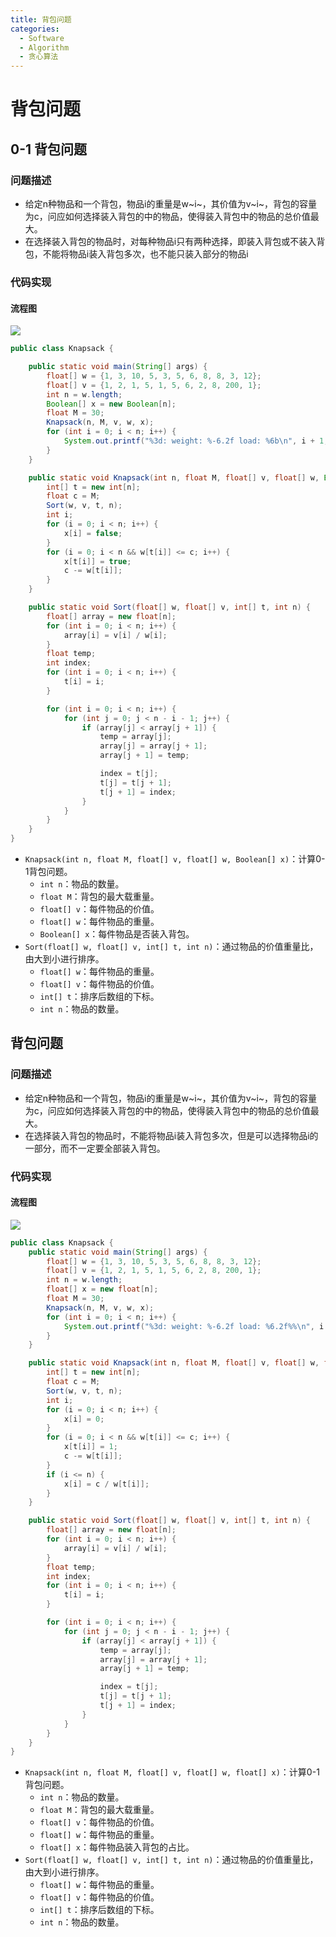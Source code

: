 ```yaml
---
title: 背包问题
categories:
  - Software
  - Algorithm
  - 贪心算法
---
```

# 背包问题

## 0-1 背包问题

### 问题描述

- 给定n种物品和一个背包，物品i的重量是w~i~，其价值为v~i~，背包的容量为c，问应如何选择装入背包的中的物品，使得装入背包中的物品的总价值最大。
- 在选择装入背包的物品时，对每种物品i只有两种选择，即装入背包或不装入背包，不能将物品i装入背包多次，也不能只装入部分的物品i

### 代码实现

#### 流程图

![](https://raw.githubusercontent.com/LuShan123888/Files/main/Pictures/2020-12-10-2020-11-25-Flowchart-2-6298106.svg)

```java
public class Knapsack {

    public static void main(String[] args) {
        float[] w = {1, 3, 10, 5, 3, 5, 6, 8, 8, 3, 12};
        float[] v = {1, 2, 1, 5, 1, 5, 6, 2, 8, 200, 1};
        int n = w.length;
        Boolean[] x = new Boolean[n];
        float M = 30;
        Knapsack(n, M, v, w, x);
        for (int i = 0; i < n; i++) {
            System.out.printf("%3d: weight: %-6.2f load: %6b\n", i + 1, w[i], x[i]);
        }
    }

    public static void Knapsack(int n, float M, float[] v, float[] w, Boolean[] x) {
        int[] t = new int[n];
        float c = M;
        Sort(w, v, t, n);
        int i;
        for (i = 0; i < n; i++) {
            x[i] = false;
        }
        for (i = 0; i < n && w[t[i]] <= c; i++) {
            x[t[i]] = true;
            c -= w[t[i]];
        }
    }

    public static void Sort(float[] w, float[] v, int[] t, int n) {
        float[] array = new float[n];
        for (int i = 0; i < n; i++) {
            array[i] = v[i] / w[i];
        }
        float temp;
        int index;
        for (int i = 0; i < n; i++) {
            t[i] = i;
        }

        for (int i = 0; i < n; i++) {
            for (int j = 0; j < n - i - 1; j++) {
                if (array[j] < array[j + 1]) {
                    temp = array[j];
                    array[j] = array[j + 1];
                    array[j + 1] = temp;

                    index = t[j];
                    t[j] = t[j + 1];
                    t[j + 1] = index;
                }
            }
        }
    }
}
```

- `Knapsack(int n, float M, float[] v, float[] w, Boolean[] x)`：计算0-1背包问题。
    - `int n`：物品的数量。
    - `float M`：背包的最大载重量。
    - `float[] v`：每件物品的价值。
    - `float[] w`：每件物品的重量。
    - `Boolean[] x`：每件物品是否装入背包。
- `Sort(float[] w, float[] v, int[] t, int n)`：通过物品的价值重量比，由大到小进行排序。
    - `float[] w`：每件物品的重量。
    - `float[] v`：每件物品的价值。
    - `int[] t`：排序后数组的下标。
    - `int n`：物品的数量。

## 背包问题

### 问题描述

- 给定n种物品和一个背包，物品i的重量是w~i~，其价值为v~i~，背包的容量为c，问应如何选择装入背包的中的物品，使得装入背包中的物品的总价值最大。
- 在选择装入背包的物品时，不能将物品i装入背包多次，但是可以选择物品i的一部分，而不一定要全部装入背包。

### 代码实现

#### 流程图

![](https://raw.githubusercontent.com/LuShan123888/Files/main/Pictures/2020-12-10-2020-11-25-Flowchart-6297817.svg)

```java
public class Knapsack {
    public static void main(String[] args) {
        float[] w = {1, 3, 10, 5, 3, 5, 6, 8, 8, 3, 12};
        float[] v = {1, 2, 1, 5, 1, 5, 6, 2, 8, 200, 1};
        int n = w.length;
        float[] x = new float[n];
        float M = 30;
        Knapsack(n, M, v, w, x);
        for (int i = 0; i < n; i++) {
            System.out.printf("%3d: weight: %-6.2f load: %6.2f%%\n", i + 1, w[i], x[i] * 100);
        }
    }

    public static void Knapsack(int n, float M, float[] v, float[] w, float[] x) {
        int[] t = new int[n];
        float c = M;
        Sort(w, v, t, n);
        int i;
        for (i = 0; i < n; i++) {
            x[i] = 0;
        }
        for (i = 0; i < n && w[t[i]] <= c; i++) {
            x[t[i]] = 1;
            c -= w[t[i]];
        }
        if (i <= n) {
            x[i] = c / w[t[i]];
        }
    }

    public static void Sort(float[] w, float[] v, int[] t, int n) {
        float[] array = new float[n];
        for (int i = 0; i < n; i++) {
            array[i] = v[i] / w[i];
        }
        float temp;
        int index;
        for (int i = 0; i < n; i++) {
            t[i] = i;
        }

        for (int i = 0; i < n; i++) {
            for (int j = 0; j < n - i - 1; j++) {
                if (array[j] < array[j + 1]) {
                    temp = array[j];
                    array[j] = array[j + 1];
                    array[j + 1] = temp;

                    index = t[j];
                    t[j] = t[j + 1];
                    t[j + 1] = index;
                }
            }
        }
    }
}

```

- `Knapsack(int n, float M, float[] v, float[] w, float[] x)`：计算0-1背包问题。
    - `int n`：物品的数量。
    - `float M`：背包的最大载重量。
    - `float[] v`：每件物品的价值。
    - `float[] w`：每件物品的重量。
    - `float[] x`：每件物品装入背包的占比。
- `Sort(float[] w, float[] v, int[] t, int n)`：通过物品的价值重量比，由大到小进行排序。
    - `float[] w`：每件物品的重量。
    - `float[] v`：每件物品的价值。
    - `int[] t`：排序后数组的下标。
    - `int n`：物品的数量。